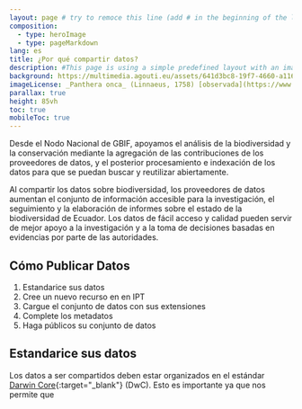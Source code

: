 ```yaml
---
layout: page # try to remoce this line (add # in the beginning of the line to make it a comment) - then the layout will change, but the content remain the same
composition:
  - type: heroImage
  - type: pageMarkdown
lang: es
title: ¿Por qué compartir datos?
description: #This page is using a simple predefined layout with an image, a title and some body text
background: https://multimedia.agouti.eu/assets/641d3bc8-19f7-4660-a116-9f0e7d48e7a2/file #/assets/images/placeholders/moss.jpg
imageLicense: _Panthera onca_ (Linnaeus, 1758) [observada](https://www.gbif.org/occurrence/4117088327){:target="_blank"} en el Refugio de Vida Silvestre El Pambilar [(CC BY 4.0)](http://creativecommons.org/licenses/by/4.0/){:target="_blank"}
parallax: true
height: 85vh
toc: true
mobileToc: true
---
```



Desde el Nodo Nacional de GBIF, apoyamos el análisis de la biodiversidad y la conservación mediante la agregación de las contribuciones de los proveedores de datos, y el posterior procesamiento e indexación de los datos para que se puedan buscar y reutilizar abiertamente.

Al compartir los datos sobre biodiversidad, los proveedores de datos aumentan el conjunto de información accesible para la investigación, el seguimiento y la elaboración de informes sobre el estado de la biodiversidad de Ecuador. Los datos de fácil acceso y calidad pueden servir de mejor apoyo a la investigación y a la toma de decisiones basadas en evidencias por parte de las autoridades.



## Cómo Publicar Datos

1. Estandarice sus datos
2. Cree un nuevo recurso en en IPT
3. Cargue el conjunto de datos con sus extensiones 
4. Complete los metadatos
5. Haga públicos su conjunto de datos

## Estandarice sus datos

Los datos a ser compartidos deben estar organizados en el estándar[ Darwin Core](https://www.gbif.org/es/darwin-core){:target="_blank"} (DwC). Esto es importante ya que nos permite que 